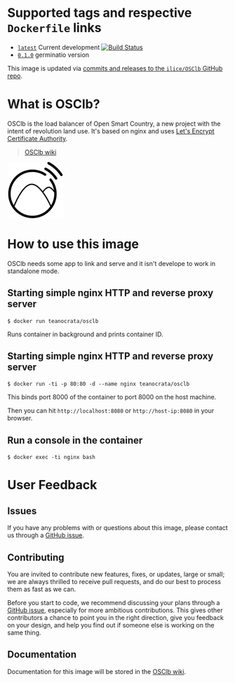# Supported tags and respective `Dockerfile` links

-	[`latest`](https://github.com/ilice/OSClb/blob/master/Dockerfile) Current development [![Build Status](https://travis-ci.org/ilice/OSClb.svg?branch=master)](https://travis-ci.org/ilice/OSClb)
-	[`0.1.0`](https://github.com/ilice/OSClb/blob/0.1.0/Dockerfile) germinatio version

This image is updated via [commits and releases to the `ilice/OSClb` GitHub repo](https://github.com/ilice/OSClb).

# What is OSClb?

OSClb is the load balancer of Open Smart Country, a new project with the intent of revolution land use. It's based on nginx and uses [Let's Encrypt Certificate Authority](https://letsencrypt.org).

> [OSClb wiki](https://github.com/ilice/OSClb/wiki)

![logo](https://raw.githubusercontent.com/ilice/OSCWeb/master/assets/favicon/OpenSmartCountry_logo_128x128.png)

# How to use this image

OSClb needs some app to link and serve and it isn't develope to work in standalone mode.

## Starting simple nginx HTTP and reverse proxy server

```console
$ docker run teanocrata/osclb
```

Runs container in background and prints container ID.

## Starting simple nginx HTTP and reverse proxy server

```console
$ docker run -ti -p 80:80 -d --name nginx teanocrata/osclb
```

This binds port 8000 of the container to port 8000 on the host machine.

Then you can hit `http://localhost:8080` or `http://host-ip:8080` in your browser.

## Run a console in the container

```console
$ docker exec -ti nginx bash
```

# User Feedback

## Issues

If you have any problems with or questions about this image, please contact us through a [GitHub issue](https://github.com/ilice/OSClb/issues).

## Contributing

You are invited to contribute new features, fixes, or updates, large or small; we are always thrilled to receive pull requests, and do our best to process them as fast as we can.

Before you start to code, we recommend discussing your plans through a [GitHub issue](https://github.com/ilice/OSClb/issues), especially for more ambitious contributions. This gives other contributors a chance to point you in the right direction, give you feedback on your design, and help you find out if someone else is working on the same thing.

## Documentation

Documentation for this image will be stored in the [OSClb wiki](https://github.com/ilice/osclb/wiki).
